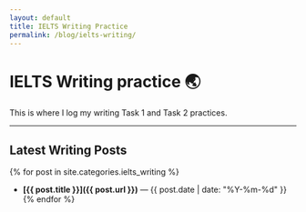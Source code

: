 ```yaml
---
layout: default
title: IELTS Writing Practice
permalink: /blog/ielts-writing/
---
```


# IELTS Writing practice 🌏

This is where I log my writing Task 1 and Task 2 practices.

---

## Latest Writing Posts

{% for post in site.categories.ielts_writing %}
- **[{{ post.title }}]({{ post.url }})** — {{ post.date | date: "%Y-%m-%d" }}
{% endfor %}



